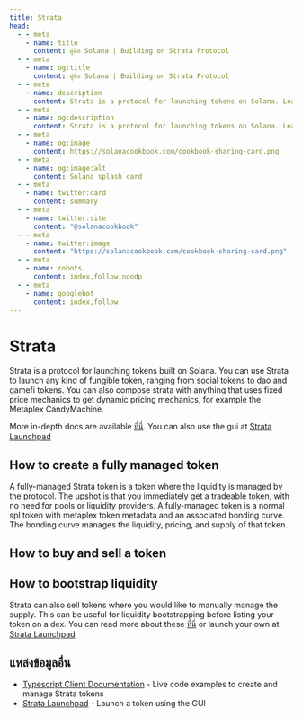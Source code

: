 ```yaml
---
title: Strata
head:
  - - meta
    - name: title
      content: คู่มือ Solana | Building on Strata Protocol
  - - meta
    - name: og:title
      content: คู่มือ Solana | Building on Strata Protocol
  - - meta
    - name: description
      content: Strata is a protocol for launching tokens on Solana. Learn how to use and build on top of Strata.
  - - meta
    - name: og:description
      content: Strata is a protocol for launching tokens on Solana. Learn how to use and build on top of Strata.
  - - meta
    - name: og:image
      content: https://solanacookbook.com/cookbook-sharing-card.png
  - - meta
    - name: og:image:alt
      content: Solana splash card
  - - meta
    - name: twitter:card
      content: summary
  - - meta
    - name: twitter:site
      content: "@solanacookbook"
  - - meta
    - name: twitter:image
      content: "https://solanacookbook.com/cookbook-sharing-card.png"
  - - meta
    - name: robots
      content: index,follow,noodp
  - - meta
    - name: googlebot
      content: index,follow
---
```


# Strata

Strata is a protocol for launching tokens built on Solana. 
You can use Strata to launch any kind of fungible token, ranging from social tokens to dao and gamefi tokens.
You can also compose strata with anything that uses fixed price mechanics to get dynamic pricing mechanics, for example the Metaplex CandyMachine.

More in-depth docs are available [ที่นี่](docs.strataprotocol.com). You can also use the gui at [Strata Launchpad](app.strataprotocol.com)

## How to create a fully managed token

A fully-managed Strata token is a token where the liquidity is managed by the protocol. The upshot is that you immediately get a tradeable
token, with no need for pools or liquidity providers. A fully-managed token is a normal spl token with metaplex token metadata and an associated bonding curve.
The bonding curve manages the liquidity, pricing, and supply of that token.

<SolanaCodeGroup>
  <SolanaCodeGroupItem title="TS" active>

  <template v-slot:default>

@[code](@/code/strata/fully-managed/create-token.en.ts)

  </template>

  <template v-slot:preview>

@[code](@/code/strata/fully-managed/create-token.preview.en.ts)

  </template>

  </SolanaCodeGroupItem>

</SolanaCodeGroup>

## How to buy and sell a token

<SolanaCodeGroup>
  <SolanaCodeGroupItem title="TS" active>

  <template v-slot:default>

@[code](@/code/strata/fully-managed/buy-token.en.ts)

  </template>

  <template v-slot:preview>

@[code](@/code/strata/fully-managed/buy-token.preview.en.ts)

  </template>

  </SolanaCodeGroupItem>

</SolanaCodeGroup>


<SolanaCodeGroup>
  <SolanaCodeGroupItem title="TS" active>

  <template v-slot:default>

@[code](@/code/strata/fully-managed/sell-token.en.ts)

  </template>

  <template v-slot:preview>

@[code](@/code/strata/fully-managed/sell-token.preview.en.ts)

  </template>

  </SolanaCodeGroupItem>

</SolanaCodeGroup>

## How to bootstrap liquidity

Strata can also sell tokens where you would like to manually manage the supply. This can be useful for liquidity bootstrapping before listing your token
on a dex. You can read more about these [ที่นี่](https://docs.strataprotocol.com/marketplace/lbc) or launch your own at [Strata Launchpad](app.strataprotocol.com)


<SolanaCodeGroup>
  <SolanaCodeGroupItem title="TS" active>

  <template v-slot:default>

@[code](@/code/strata/lbc/create.en.ts)

  </template>

  <template v-slot:preview>

@[code](@/code/strata/lbc/create.preview.en.ts)

  </template>

  </SolanaCodeGroupItem>

</SolanaCodeGroup>

## แหล่งข้อมูลอื่น

- [Typescript Client Documentation](https://docs.strataprotocol.com) - Live code examples to create and manage Strata tokens
- [Strata Launchpad](https://app.strataprotocol.com/launchpad) - Launch a token using the GUI
